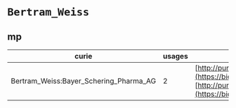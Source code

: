 # `Bertram_Weiss`
## mp
| curie                                  |   usages | nodes                                                                                                                                                                                                                        |
|----------------------------------------|----------|------------------------------------------------------------------------------------------------------------------------------------------------------------------------------------------------------------------------------|
| Bertram_Weiss:Bayer_Schering_Pharma_AG |        2 | [http://purl.obolibrary.org/obo/MP:0004759](https://bioregistry.io/http://purl.obolibrary.org/obo/MP:0004759), [http://purl.obolibrary.org/obo/MP:0004760](https://bioregistry.io/http://purl.obolibrary.org/obo/MP:0004760) |
